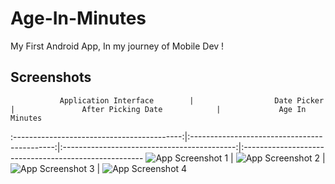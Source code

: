 # Age-In-Minutes
My First Android App, In my journey of Mobile Dev !



## Screenshots

               Application Interface        |                  Date Picker                 |               After Picking Date            |             Age In Minutes                             
:------------------------------------------:|:--------------------------------------------:|:-------------------------------------------:|:-----------------------------------------------------
![App Screenshot 1](images/interface_1.png) |  ![App Screenshot 2](images/interface_2.png) | ![App Screenshot 3](images/interface_3.png) | ![App Screenshot 4](images/interface_4.png)


